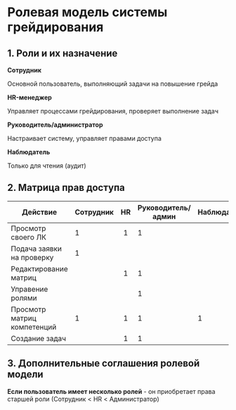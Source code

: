 # Ролевая модель системы грейдирования

## 1. Роли и их назначение
**Сотрудник**

Основной пользователь, выполняющий задачи на повышение грейда

**HR-менеджер**

Управляет процессами грейдирования, проверяет выполнение задач

**Руководитель/администратор**

Настраивает систему, управляет правами доступа  
                        
**Наблюдатель**

Только для чтения (аудит)

## 2. Матрица прав доступа

| Действие                    |   Сотрудник   |      HR      | Руководитель/админ | Наблюдатель |
|-----------------------------|---------------|:------------:|--------------------|-------------|
| Просмотр своего ЛК          |       1       |       1      |          1         |             |
| Подача заявки на проверку   |       1       |              |                    |             |
| Редактирование матриц       |               |       1      |          1         |             |
| Управение ролями            |               |              |          1         |             |
| Просмотр матриц компетенций |       1       |       1      |          1         |      1      |
| Создание задач              |               |       1      |          1         |             |

## 3. Дополнительные соглашения ролевой модели

**Если пользователь имеет несколько ролей** - он приобретает права старшей роли 
(Сотрудник < HR < Администратор)
